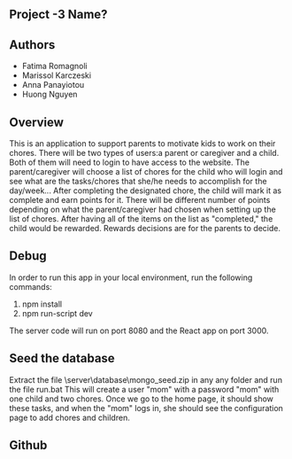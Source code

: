 ## Project -3 Name?

## Authors 

- Fatima Romagnoli
- Marissol Karczeski
- Anna Panayiotou
- Huong Nguyen

## Overview

This is an application to support parents to motivate kids to work on their chores. There will be two types of users:a parent or caregiver and a child. Both of them will need to login to have access to the website. The parent/caregiver will choose a list of chores for the child who will login and see what are the tasks/chores that she/he needs to accomplish for the day/week... 
After completing the designated chore, the child will mark it as complete and earn points for it. There will be different number of points depending on what the parent/caregiver had chosen when setting up the list of chores. After having all of the items on the list as "completed," the child would be rewarded. Rewards decisions are for the parents to decide. 

## Debug 

In order to run this app in your local environment, run the following commands:
1) npm install
2) npm run-script dev

The server code will run on port 8080 and the React app on port 3000.

## Seed the database

Extract the file \server\database\mongo_seed.zip in any any folder and run the file run.bat
This will create a user "mom" with a password "mom" with one child and two chores.
Once we go to the home page, it should show these tasks, and when the "mom" logs in, she should
see the configuration page to add chores and children.

## Github